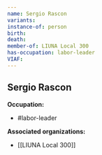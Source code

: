 ```yaml
---
name: Sergio Rascon
variants: 
instance-of: person
birth: 
death: 
member-of: LIUNA Local 300
has-occupation: labor-leader
VIAF: 
---
```

## Sergio Rascon

**Occupation:** 
- #labor-leader

**Associated organizations:** 
- [[LIUNA Local 300]]